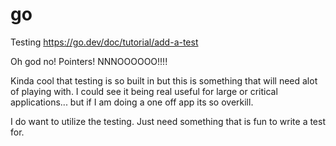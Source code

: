 # go
Testing
https://go.dev/doc/tutorial/add-a-test

Oh god no! Pointers! NNNOOOOOO!!!!

Kinda cool that testing is so built in but this is something that will need alot of playing with. I could see it being real useful for large or critical applications... but if I am doing a one off app its so overkill.

I do want to utilize the testing. Just need something that is fun to write a test for. 